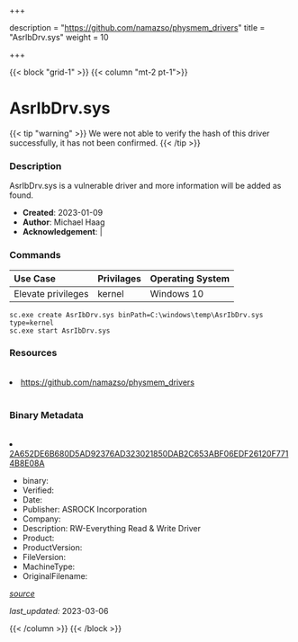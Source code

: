 +++

description = "https://github.com/namazso/physmem_drivers"
title = "AsrIbDrv.sys"
weight = 10

+++


{{< block "grid-1" >}}
{{< column "mt-2 pt-1">}}




# AsrIbDrv.sys 


{{< tip "warning" >}}
We were not able to verify the hash of this driver successfully, it has not been confirmed.
{{< /tip >}}




### Description


AsrIbDrv.sys is a vulnerable driver and more information will be added as found.


- **Created**: 2023-01-09
- **Author**: Michael Haag
- **Acknowledgement**:  | [](https://twitter.com/)

### Commands

| Use Case | Privilages | Operating System | 
|:---- | ---- | ---- |
| Elevate privileges | kernel | Windows 10 |

```
sc.exe create AsrIbDrv.sys binPath=C:\windows\temp\AsrIbDrv.sys type=kernel
sc.exe start AsrIbDrv.sys
```

### Resources
<br>


<li><a href=" https://github.com/namazso/physmem_drivers"> https://github.com/namazso/physmem_drivers</a></li>


<br>


### Binary Metadata
<br>



<li><a href="https://www.virustotal.com/gui/file/2A652DE6B680D5AD92376AD323021850DAB2C653ABF06EDF26120F7714B8E08A">2A652DE6B680D5AD92376AD323021850DAB2C653ABF06EDF26120F7714B8E08A</a></li>



- binary: 
- Verified: 
- Date: 
- Publisher: ASROCK Incorporation
- Company: 
- Description: RW-Everything Read &amp; Write Driver
- Product: 
- ProductVersion: 
- FileVersion: 
- MachineType: 
- OriginalFilename: 

[*source*](https://github.com/magicsword-io/LOLDrivers/tree/main/yaml/asribdrv.sys.yml)

*last_updated:* 2023-03-06


{{< /column >}}
{{< /block >}}
